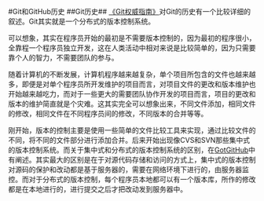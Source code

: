 #Git和GitHub历史
##Git历史##
[《Git权威指南》][1]对Git的历史有一个比较详细的叙述。Git其实就是一个分布式的版本控制系统。  

可以想象，其实在程序员开始的最初是不需要版本控制的，因为最初的程序很小，全靠程一个程序员独立开发，这在人类活动中相对来说是比较简单的，因为只需要靠个人的智力，不需要团队的参与。

随着计算机的不断发展，计算机程序越来越复杂，单个项目所包含的文件也越来越多，即便是对单个程序员所开发维护的项目而言，对项目文件的更改和版本维护也开始越来越吃力，而对于一些更大的需要团队协作开发的项目而言，项目的更改和版本的维护简直就是个灾难。这其实完全可以想象出来，不同文件添加，相同文件的修改，相同文件在不同程序员间的修改，不同版本的合并等等。

刚开始，版本的控制主要是使用一些简单的文件比较工具来实现，通过比较文件的不同，将不同的文件部分进行添加合并。后来开始出现像CVS和SVN那些集中式的版本控制系统。而关于集中式和分布式的版本控制系统的区别，在[GotGitHub][2]中有阐述。其实最大的区别是在于对源代码存储和访问的方式上，集中式的版本控制对源码的保护和改动都是基于服务器的，需要在网络环境下进行的，由服务器监控。而对于分布式的版本控制，每个程序员本地都可以有一个版本库，所作的修改都是在本地进行的，进行提交之后才把改动发到服务器中。



[1]:http://book.douban.com/subject/6526452/
[2]:http://www.worldhello.net/gotgithub/01-explore-github/010-what-is-github.html
